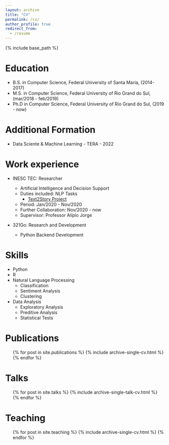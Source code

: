 ```yaml
---
layout: archive
title: "CV"
permalink: /cv/
author_profile: true
redirect_from:
  - /resume
---
```


{% include base_path %}

Education
======
* B.S. in Computer Science, Federal University of Santa Maria, (2014-2017)
* M.S. in Computer Science, Federal University of Rio Grand do Sul, (mar/2018 - feb/2019)
* Ph.D in Computer Science, Federal University of Rio Grand do Sul, (2019 - now)

Additional Formation
=====
* Data Sciente & Machine Learning - TERA - 2022

Work experience
======
* INESC TEC: Researcher
  * Artificial Intelligence and Decision Support
  * Duties included: NLP Tasks
    * [Text2Story Project](https://text2story.inesctec.pt)
  * Period: Jan/2020 - Nov/2020
  * Further Collaboration: Nov/2020 - now
  * Supervisor: Professor Alípio Jorge

* 321Go: Research and Development
  * Python Backend Development 
  
Skills
======
* Python
* R
* Natural Language Processing
  * Classification
  * Sentiment Analysis
  * Clustering
* Data Analysis
  * Exploratory Analysis
  * Preditive Analysis
  * Statistical Tests  

Publications
======
  <ul>{% for post in site.publications %}
    {% include archive-single-cv.html %}
  {% endfor %}</ul>
  
Talks
======
  <ul>{% for post in site.talks %}
    {% include archive-single-talk-cv.html %}
  {% endfor %}</ul>
  
Teaching
======
  <ul>{% for post in site.teaching %}
    {% include archive-single-cv.html %}
  {% endfor %}</ul>
  
